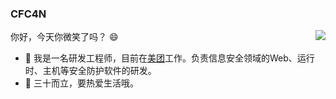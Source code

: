 ### CFC4N 
<img align="right" src="https://github-readme-stats.vercel.app/api?username=sofish&show_icons=true&icon_color=0366d6&text_color=24292e&bg_color=ffffff&hide_title=true" />



你好，今天你微笑了吗？ :smile:

- 🎈 我是一名研发工程师，目前在[美团](https://github.com/Meituan-Dianping)工作。负责信息安全领域的Web、运行时、主机等安全防护软件的研发。
- 🔅 三十而立，要热爱生活哦。

